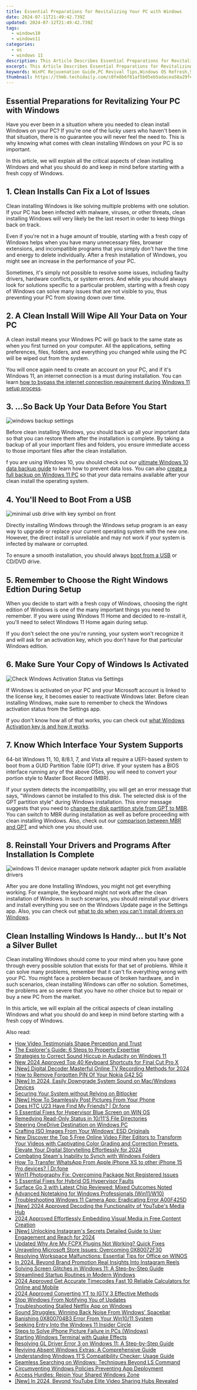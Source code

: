 ```yaml
---
title: Essential Preparations for Revitalizing Your PC with Windows
date: 2024-07-11T21:49:42.739Z
updated: 2024-07-12T21:49:42.739Z
tags:
  - windows10
  - windows11
categories:
  - os
  - windows 11
description: This Article Describes Essential Preparations for Revitalizing Your PC with Windows
excerpt: This Article Describes Essential Preparations for Revitalizing Your PC with Windows
keywords: WinPC Rejuvenation Guide,PC Revival Tips,Windows OS Refresh,System Reboot Steps,Optimize Windows PC,Restarting PC Benefits,Clean Windows Update
thumbnail: https://thmb.techidaily.com/c0fe8b6f81af5b05eb5adacea58a29fe6fd2f271b6a687457517f15534dc6b13.jpg
---
```


## Essential Preparations for Revitalizing Your PC with Windows

 Have you ever been in a situation where you needed to clean install Windows on your PC? If you're one of the lucky users who haven't been in that situation, there is no guarantee you will never feel the need to. This is why knowing what comes with clean installing Windows on your PC is so important.

 In this article, we will explain all the critical aspects of clean installing Windows and what you should do and keep in mind before starting with a fresh copy of Windows.

## 1\. Clean Installs Can Fix a Lot of Issues

 Clean installing Windows is like solving multiple problems with one solution. If your PC has been infected with malware, viruses, or other threats, clean installing Windows will very likely be the last resort in order to keep things back on track.

 Even if you're not in a huge amount of trouble, starting with a fresh copy of Windows helps when you have many unnecessary files, browser extensions, and incompatible programs that you simply don't have the time and energy to delete individually. After a fresh installation of Windows, you might see an increase in the performance of your PC.

 Sometimes, it's simply not possible to resolve some issues, including faulty drivers, hardware conflicts, or system errors. And while you should always look for solutions specific to a particular problem, starting with a fresh copy of Windows can solve many issues that are not visible to you, thus preventing your PC from slowing down over time.

## 2\. A Clean Install Will Wipe All Your Data on Your PC

 A clean install means your Windows PC will go back to the same state as when you first turned on your computer. All the applications, setting preferences, files, folders, and everything you changed while using the PC will be wiped out from the system.

 You will once again need to create an account on your PC, and if it's Windows 11, an internet connection is a must during installation. You can learn [how to bypass the internet connection requirement during Windows 11 setup process](https://www.makeuseof.com/windows-11-set-up-without-internet-connection/).

## 3\. ...So Back Up Your Data Before You Start

![windows backup settings](https://static1.makeuseofimages.com/wordpress/wp-content/uploads/2023/05/windows-backup-settings.jpg)

 Before clean installing Windows, you should back up all your important data so that you can restore them after the installation is complete. By taking a backup of all your important files and folders, you ensure immediate access to those important files after the clean installation.

 f you are using Windows 10, you should check out our [ultimate Windows 10 data backup guide](https://www.makeuseof.com/tag/ultimate-windows-10-data-backup-guide/) to learn how to prevent data loss. You can also [create a full backup on Windows 11 PC](https://www.makeuseof.com/windows-11-create-complete-backup/) so that your data remains available after your clean install the operating system.

## 4\. You'll Need to Boot From a USB

![minimal usb drive with key symbol on front](https://static1.makeuseofimages.com/wordpress/wp-content/uploads/2023/05/usb-key-1.jpg)

 Directly installing Windows through the Windows setup program is an easy way to upgrade or replace your current operating system with the new one. However, the direct install is unreliable and may not work if your system is infected by malware or corrupted.

 To ensure a smooth installation, you should always [boot from a USB](https://www.makeuseof.com/tag/10-tools-make-bootable-usb-iso-file/) or CD/DVD drive.

## 5\. Remember to Choose the Right Windows Edtion During Setup

 When you decide to start with a fresh copy of Windows, choosing the right edition of Windows is one of the many important things you need to remember. If you were using Windows 11 Home and decided to re-install it, you'll need to select Windows 11 Home again during setup.

 If you don't select the one you're running, your system won't recognize it and will ask for an activation key, which you don't have for that particular Windows edition.

## 6\. Make Sure Your Copy of Windows Is Activated

![Check Windows Activation Status via Settings](https://static1.makeuseofimages.com/wordpress/wp-content/uploads/2023/03/check-windows-activation-status-via-settings.jpg)

 If Windows is activated on your PC and your Microsoft account is linked to the license key, it becomes easier to reactivate Windows later. Before clean installing Windows, make sure to remember to check the Windows activation status from the Settings app.

 If you don't know how all of that works, you can check out [what Windows Activation key is and how it works](http://www.makeuseof.com/what-is-windows-activation-how-does-it-work/).

## 7\. Know Which Interface Your System Supports

 64-bit Windows 11, 10, 8/8.1, 7, and Vista all require a UEFI-based system to boot from a GUID Partition Table (GPT) drive. If your system has a BIOS interface running any of the above OSes, you will need to convert your portion style to Master Boot Record (MBR).

 If your system detects the incompatibility, you will get an error message that says, "Windows cannot be installed to this disk. The selected disk is of the GPT partition style" during Windows installation. This error message suggests that you need to [change the disk partition style from GPT to MBR](https://www.makeuseof.com/windows-cannot-be-installed-to-disk-error/). You can switch to MBR during installation as well as before proceeding with clean installing Windows. Also, check out our [comparison between MBR and GPT](https://www.makeuseof.com/tag/mbr-vs-gpt/) and which one you should use.

## 8\. Reinstall Your Drivers and Programs After Installation Is Complete

![windows 11 device manager update network adapter pick from available drivers](https://static1.makeuseofimages.com/wordpress/wp-content/uploads/2022/11/windows-11-device-manager-update-network-adapter-pick-from-available-drivers.jpg)

 After you are done Installing Windows, you might not get everything working. For example, the keyboard might not work after the clean installation of Windows. In such scenarios, you should reinstall your drivers and install everything you see on the Windows Update page in the Settings app. Also, you can check out [what to do when you can't install drivers on Windows](https://www.makeuseof.com/windows-cant-install-drivers/).

## Clean Installing Windows Is Handy... but It's Not a Silver Bullet

 Clean installing Windows should come to your mind when you have gone through every possible solution that exists for that set of problems. While it can solve many problems, remember that it can't fix everything wrong with your PC. You might face a problem because of broken hardware, and in such scenarios, clean installing Windows can offer no solution. Sometimes, the problems are so severe that you have no other choice but to repair or buy a new PC from the market.

 In this article, we will explain all the critical aspects of clean installing Windows and what you should do and keep in mind before starting with a fresh copy of Windows.



<ins class="adsbygoogle"
      style="display:block"
      data-ad-client="ca-pub-7571918770474297"
      data-ad-slot="8358498916"
      data-ad-format="auto"
      data-full-width-responsive="true"></ins>
<span class="atpl-alsoreadstyle">Also read:</span>
<div><ul>
<li><a href="https://extra-lessons.techidaily.com/how-video-testimonials-shape-perception-and-trust/"><u>How Video Testimonials Shape Perception and Trust</u></a></li>
<li><a href="https://windows11.techidaily.com/the-explorers-guide-6-steps-to-property-expertise/"><u>The Explorer's Guide: 6 Steps to Property Expertise</u></a></li>
<li><a href="https://windows11.techidaily.com/strategies-to-correct-sound-hiccup-in-audacity-on-windows-11/"><u>Strategies to Correct Sound Hiccup in Audacity on Windows 11</u></a></li>
<li><a href="https://video-ai-editor.techidaily.com/new-2024-approved-top-40-keyboard-shortcuts-for-final-cut-pro-x/"><u>New 2024 Approved Top 40 Keyboard Shortcuts for Final Cut Pro X</u></a></li>
<li><a href="https://screen-capture.techidaily.com/new-digital-decoder-masterful-online-tv-recording-methods-for-2024/"><u>[New] Digital Decoder  Masterful Online TV Recording Methods for 2024</u></a></li>
<li><a href="https://easy-unlock-android.techidaily.com/how-to-remove-forgotten-pin-of-your-nokia-g42-5g-by-drfone-android/"><u>How to Remove Forgotten PIN Of Your Nokia G42 5G</u></a></li>
<li><a href="https://fox-http.techidaily.com/new-in-2024-easily-downgrade-system-sound-on-macwindows-devices/"><u>[New] In 2024, Easily Downgrade System Sound on Mac/Windows Devices</u></a></li>
<li><a href="https://windows11.techidaily.com/securing-your-system-without-relying-on-bitlocker/"><u>Securing Your System without Relying on Bitlocker</u></a></li>
<li><a href="https://snapchat-videos.techidaily.com/new-how-to-seamlessly-post-pictures-from-your-phone/"><u>[New] How To Seamlessly Post Pictures From Your Phone</u></a></li>
<li><a href="https://location-social.techidaily.com/does-htc-u23-have-find-my-friends-drfone-by-drfone-virtual-android/"><u>Does HTC U23 Have Find My Friends? | Dr.fone</u></a></li>
<li><a href="https://windows11.techidaily.com/5-essential-fixes-for-hypervisor-blue-screen-on-win-os/"><u>5 Essential Fixes for Hypervisor Blue Screen on WIN OS</u></a></li>
<li><a href="https://windows11.techidaily.com/remedying-read-only-status-in-1011s-file-directories/"><u>Remedying Read-Only Status in 10/11'S File Directories</u></a></li>
<li><a href="https://windows11.techidaily.com/steering-onedrive-destination-on-windows-pc/"><u>Steering OneDrive Destination on Windows PC</u></a></li>
<li><a href="https://windows11.techidaily.com/crafting-iso-images-from-your-windows-esd-originals/"><u>Crafting ISO Images From Your Windows' ESD Originals</u></a></li>
<li><a href="https://ai-video-editing.techidaily.com/1713962107248-new-discover-the-top-5-free-online-video-filter-editors-to-transform-your-videos-with-captivating-color-grading-and-correction-presets-elevate-your-digital-/"><u>New Discover the Top 5 Free Online Video Filter Editors to Transform Your Videos with Captivating Color Grading and Correction Presets. Elevate Your Digital Storytelling Effortlessly for 2024</u></a></li>
<li><a href="https://windows11.techidaily.com/combating-steams-inability-to-synch-with-windows-folders/"><u>Combating Steam's Inability to Synch with Windows Folders</u></a></li>
<li><a href="https://techidaily.com/how-to-transfer-whatsapp-from-apple-iphone-xs-to-other-iphone-15-pro-devices-drfone-by-drfone-transfer-whatsapp-from-ios-transfer-whatsapp-from-ios/"><u>How To Transfer WhatsApp From Apple iPhone XS to other iPhone 15 Pro devices? | Dr.fone</u></a></li>
<li><a href="https://windows11.techidaily.com/win11-photography-fix-overcoming-package-not-registered-issues/"><u>Win11 Photography Fix: Overcoming Package Not Registered Issues</u></a></li>
<li><a href="https://windows11.techidaily.com/5-essential-fixes-for-hybrid-os-hypervisor-faults/"><u>5 Essential Fixes for Hybrid OS Hypervisor Faults</u></a></li>
<li><a href="https://windows11.techidaily.com/surface-go-3-with-latest-chip-reviewed-mixed-outcomes-noted/"><u>Surface Go 3 with Latest Chip Reviewed: Mixed Outcomes Noted</u></a></li>
<li><a href="https://windows11.techidaily.com/advanced-notetaking-for-windows-professionals-win11w10/"><u>Advanced Notetaking for Windows Professionals (Win11/W10)</u></a></li>
<li><a href="https://windows11.techidaily.com/troubleshooting-windows-11-camera-app-eradicating-error-a00f425d/"><u>Troubleshooting Windows 11 Camera App: Eradicating Error A00F425D</u></a></li>
<li><a href="https://facebook-video-footage.techidaily.com/new-2024-approved-decoding-the-functionality-of-youtubes-media-hub/"><u>[New] 2024 Approved  Decoding the Functionality of YouTube's Media Hub</u></a></li>
<li><a href="https://youtube-videos.techidaily.com/2024-approved-effortlessly-embedding-visual-media-in-free-content-creation/"><u>2024 Approved  Effortlessly Embedding Visual Media in Free Content Creation</u></a></li>
<li><a href="https://instagram-video-recordings.techidaily.com/new-unlocking-instagrams-secrets-detailed-guide-to-user-engagement-and-reach-for-2024/"><u>[New] Unlocking Instagram's Secrets  Detailed Guide to User Engagement and Reach for 2024</u></a></li>
<li><a href="https://video-content-creator.techidaily.com/updated-why-are-my-fcpx-plugins-not-working-quick-fixes/"><u>Updated Why Are My FCPX Plugins Not Working? Quick Fixes</u></a></li>
<li><a href="https://windows11.techidaily.com/unraveling-microsoft-store-issues-overcoming-0x80072f30/"><u>Unraveling Microsoft Store Issues: Overcoming 0X80072F30</u></a></li>
<li><a href="https://windows11.techidaily.com/resolving-workspace-malfunctions-essential-tips-for-office-on-winos/"><u>Resolving Workspace Malfunctions: Essential Tips for Office on WINOS</u></a></li>
<li><a href="https://instagram-videos.techidaily.com/in-2024-beyond-brand-promotion-real-insights-into-instagram-reels/"><u>In 2024, Beyond Brand Promotion  Real Insights Into Instagram Reels</u></a></li>
<li><a href="https://windows11.techidaily.com/solving-screen-glitches-in-windows-11-a-step-by-step-guide/"><u>Solving Screen Glitches in Windows 11: A Step-by-Step Guide</u></a></li>
<li><a href="https://windows11.techidaily.com/streamlined-startup-routines-in-modern-windows/"><u>Streamlined Startup Routines in Modern Windows</u></a></li>
<li><a href="https://smart-video-creator.techidaily.com/2024-approved-get-accurate-timecodes-fast-10-reliable-calculators-for-online-and-mobile/"><u>2024 Approved Get Accurate Timecodes Fast 10 Reliable Calculators for Online and Mobile</u></a></li>
<li><a href="https://youtube-video-recordings.techidaily.com/2024-approved-converting-yt-to-igtv-3-effective-methods/"><u>2024 Approved  Converting YT to IGTV  3 Effective Methods</u></a></li>
<li><a href="https://windows11.techidaily.com/stop-windows-from-notifying-you-of-updates/"><u>Stop Windows From Notifying You of Updates</u></a></li>
<li><a href="https://windows11.techidaily.com/troubleshooting-stalled-netflix-app-on-windows/"><u>Troubleshooting Stalled Netflix App on Windows</u></a></li>
<li><a href="https://windows11.techidaily.com/sound-struggles-winning-back-noise-from-windows-spacebar/"><u>Sound Struggles: Winning Back Noise From Windows' Spacebar</u></a></li>
<li><a href="https://windows11.techidaily.com/banishing-0x800704b3-error-from-your-win1011-system/"><u>Banishing 0X800704B3 Error From Your Win10/11 System</u></a></li>
<li><a href="https://windows11.techidaily.com/seeking-entry-into-the-windows-11-insider-circle/"><u>Seeking Entry Into the Windows 11 Insider Circle</u></a></li>
<li><a href="https://windows11.techidaily.com/steps-to-solve-iphone-picture-failure-in-pcs-windows/"><u>Steps to Solve iPhone Picture Failure in PCs (Windows)</u></a></li>
<li><a href="https://windows11.techidaily.com/starting-windows-terminal-with-quake-effects/"><u>Starting Windows Terminal with Quake Effects</u></a></li>
<li><a href="https://windows11.techidaily.com/resolving-gl-driver-error-3-on-windows-11-a-step-by-step-guide/"><u>Resolving GL Driver Error 3 on Windows 11: A Step-by-Step Guide</u></a></li>
<li><a href="https://windows11.techidaily.com/reviving-absent-windows-extras-a-comprehensive-guide/"><u>Reviving Absent Windows Extras: A Comprehensive Guide</u></a></li>
<li><a href="https://windows11.techidaily.com/understanding-windows-11s-compatibility-checker-usage-guide/"><u>Understanding Windows 11'S Compatibility Checker: Usage Guide</u></a></li>
<li><a href="https://windows11.techidaily.com/seamless-searching-on-windows-techniques-beyond-ls-command/"><u>Seamless Searching on Windows: Techniques Beyond LS Command</u></a></li>
<li><a href="https://windows11.techidaily.com/circumventing-windows-policies-preventing-app-deployment/"><u>Circumventing Windows Policies Preventing App Deployment</u></a></li>
<li><a href="https://windows11.techidaily.com/access-hurdles-rejoin-your-shared-windows-zone/"><u>Access Hurdles: Rejoin Your Shared Windows Zone</u></a></li>
<li><a href="https://facebook-record-videos.techidaily.com/new-in-2024-beyond-youtube-elite-video-sharing-hubs-revealed/"><u>[New] In 2024, Beyond YouTube  Elite Video Sharing Hubs Revealed</u></a></li>
</ul></div>
